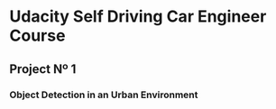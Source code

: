# Udacity Self Driving Car Engineer Course
## Project Nº 1
### **Object Detection in an Urban Environment**

